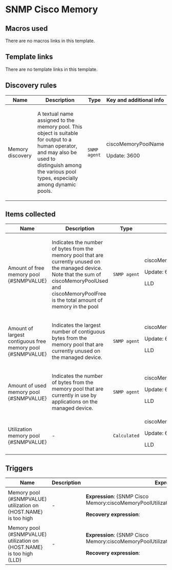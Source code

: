 # SNMP Cisco Memory

## Macros used

There are no macros links in this template.

## Template links

There are no template links in this template.

## Discovery rules

|Name|Description|Type|Key and additional info|
|----|-----------|----|----|
|Memory discovery|<p>A textual name assigned to the memory pool. This object is suitable for output to a human operator, and may also be used to distinguish among the various pool types, especially among dynamic pools.</p>|`SNMP agent`|ciscoMemoryPoolName<p>Update: 3600</p>|


## Items collected

|Name|Description|Type|Key and additional info|
|----|-----------|----|----|
|Amount of free memory pool {#SNMPVALUE}|<p>Indicates the number of bytes from the memory pool that are currently unused on the managed device. Note that the sum of ciscoMemoryPoolUsed and ciscoMemoryPoolFree is the total amount of memory in the pool</p>|`SNMP agent`|ciscoMemoryPoolFree[{#SNMPVALUE}]<p>Update: 60</p><p>LLD</p>|
|Amount of largest contiguous free memory pool {#SNMPVALUE}|<p>Indicates the largest number of contiguous bytes from the memory pool that are currently unused on the managed device.</p>|`SNMP agent`|ciscoMemoryPoolLargestFree[{#SNMPVALUE}]<p>Update: 60</p><p>LLD</p>|
|Amount of used memory pool {#SNMPVALUE}|<p>Indicates the number of bytes from the memory pool that are currently in use by applications on the managed device.</p>|`SNMP agent`|ciscoMemoryPoolUsed[{#SNMPVALUE}]<p>Update: 60</p><p>LLD</p>|
|Utilization memory pool {#SNMPVALUE}|<p>-</p>|`Calculated`|ciscoMemoryPoolUtilization[{#SNMPVALUE}]<p>Update: 60</p><p>LLD</p>|


## Triggers

|Name|Description|Expression|Priority|
|----|-----------|----------|--------|
|Memory pool (#SNMPVALUE) utilization on {HOST.NAME} is too high|<p>-</p>|<p>**Expression**: {SNMP Cisco Memory:ciscoMemoryPoolUtilization[{#SNMPVALUE}].avg(5m)}>90</p><p>**Recovery expression**: </p>|high|
|Memory pool (#SNMPVALUE) utilization on {HOST.NAME} is too high (LLD)|<p>-</p>|<p>**Expression**: {SNMP Cisco Memory:ciscoMemoryPoolUtilization[{#SNMPVALUE}].avg(5m)}>90</p><p>**Recovery expression**: </p>|high|
